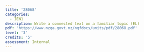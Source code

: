 ```yaml
---
title: '28068'
categories:
  - IEN1
description: Write a connected text on a familiar topic (EL)
pdf: 'https://www.nzqa.govt.nz/nqfdocs/units/pdf/28068.pdf'
level: '3'
credits: '5'
assessment: Internal
---
```


